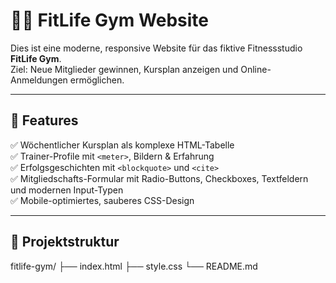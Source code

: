 # 🏋️‍♂️ FitLife Gym Website

Dies ist eine moderne, responsive Website für das fiktive Fitnessstudio **FitLife Gym**.  
Ziel: Neue Mitglieder gewinnen, Kursplan anzeigen und Online-Anmeldungen ermöglichen.

---

## 🔧 Features

✅ Wöchentlicher Kursplan als komplexe HTML-Tabelle  
✅ Trainer-Profile mit `<meter>`, Bildern & Erfahrung  
✅ Erfolgsgeschichten mit `<blockquote>` und `<cite>`  
✅ Mitgliedschafts-Formular mit Radio-Buttons, Checkboxes, Textfeldern und modernen Input-Typen  
✅ Mobile-optimiertes, sauberes CSS-Design

---

## 📂 Projektstruktur
fitlife-gym/
├── index.html
├── style.css
└── README.md
